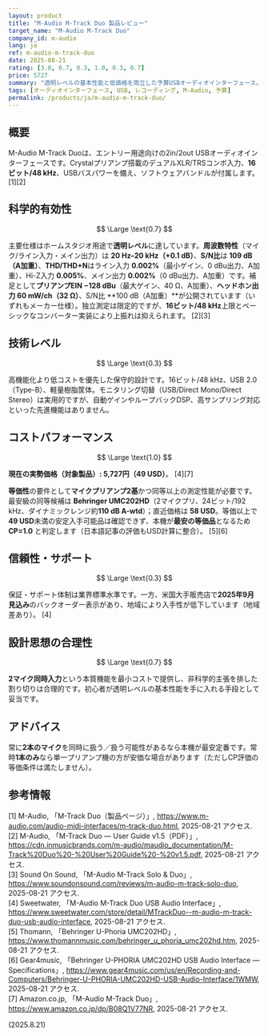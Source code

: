 ```yaml
---
layout: product
title: "M-Audio M-Track Duo 製品レビュー"
target_name: "M-Audio M-Track Duo"
company_id: m-audio
lang: ja
ref: m-audio-m-track-duo
date: 2025-08-21
rating: [3.0, 0.7, 0.3, 1.0, 0.3, 0.7]
price: 5727
summary: "透明レベルの基本性能と低価格を両立した予算USBオーディオインターフェース。技術面は最小限の実装です。"
tags: [オーディオインターフェース, USB, レコーディング, M-Audio, 予算]
permalink: /products/ja/m-audio-m-track-duo/
---
```


## 概要

M-Audio M-Track Duoは、エントリー用途向けの2in/2out USBオーディオインターフェースです。Crystalプリアンプ搭載のデュアルXLR/TRSコンボ入力、**16ビット/48 kHz**、USBバスパワーを備え、ソフトウェアバンドルが付属します。 [1][2]

## 科学的有効性

$$ \Large \text{0.7} $$

主要仕様はホームスタジオ用途で**透明レベル**に達しています。**周波数特性**（マイク/ライン入力・メイン出力）は **20 Hz–20 kHz（+0.1 dB）**、**S/N比**は **109 dB（A加重）**、**THD/THD+N**はライン入力 **0.002%**（最小ゲイン、0 dBu出力、A加重）、Hi-Z入力 **0.005%**、メイン出力 **0.002%**（0 dBu出力、A加重）です。補足として**プリアンプEIN −128 dBu**（最大ゲイン、40 Ω、A加重）、**ヘッドホン出力 60 mW/ch（32 Ω）**、S/N比 **100 dB（A加重）**が公開されています（いずれもメーカー仕様）。独立測定は限定的ですが、**16ビット/48 kHz**上限とベーシックなコンバーター実装により上振れは抑えられます。 [2][3]

## 技術レベル

$$ \Large \text{0.3} $$

高機能化より低コストを優先した保守的設計です。16ビット/48 kHz、USB 2.0（Type-B）、軽量樹脂筐体。モニタリング切替（USB/Direct Mono/Direct Stereo）は実用的ですが、自動ゲインやループバックDSP、高サンプリング対応といった先進機能はありません。

## コストパフォーマンス

$$ \Large \text{1.0} $$

**現在の実勢価格（対象製品）: 5,727円（49 USD）**。 [4][7]

**等価性**の要件として**マイクプリアンプ2基**かつ同等以上の測定性能が必要です。最安級の同等候補は **Behringer UMC202HD**（2マイクプリ、24ビット/192 kHz、ダイナミックレンジ約**110 dB A-wtd**）；直近価格は **58 USD**。等価以上で**49 USD**未満の安定入手可能品は確認できず、本機が**最安の等価品**となるため **CP=1.0** と判定します（日本語記事の評価もUSD計算に整合）。 [5][6]

## 信頼性・サポート

$$ \Large \text{0.3} $$

保証・サポート体制は業界標準水準です。一方、米国大手販売店で**2025年9月見込み**のバックオーダー表示があり、地域により入手性が低下しています（地域差あり）。 [4]

## 設計思想の合理性

$$ \Large \text{0.7} $$

**2マイク同時入力**という本質機能を最小コストで提供し、非科学的主張を排した割り切りは合理的です。初心者が透明レベルの基本性能を手に入れる手段として妥当です。

## アドバイス

常に**2本のマイク**を同時に扱う／扱う可能性があるなら本機が最安定番です。常時**1本のみ**なら単一プリアンプ機の方が安価な場合があります（ただしCP評価の等価条件は満たしません）。

## 参考情報

[1] M-Audio, 「M-Track Duo（製品ページ）」, https://www.m-audio.com/audio-midi-interfaces/m-track-duo.html, 2025-08-21 アクセス.  
[2] M-Audio, 「M-Track Duo — User Guide v1.5（PDF）」, https://cdn.inmusicbrands.com/m-audio/maudio_documentation/M-Track%20Duo%20-%20User%20Guide%20-%20v1.5.pdf, 2025-08-21 アクセス.  
[3] Sound On Sound, 「M-Audio M-Track Solo & Duo」, https://www.soundonsound.com/reviews/m-audio-m-track-solo-duo, 2025-08-21 アクセス.  
[4] Sweetwater, 「M-Audio M-Track Duo USB Audio Interface」, https://www.sweetwater.com/store/detail/MTrackDuo--m-audio-m-track-duo-usb-audio-interface, 2025-08-21 アクセス.  
[5] Thomann, 「Behringer U-Phoria UMC202HD」, https://www.thomannmusic.com/behringer_u_phoria_umc202hd.htm, 2025-08-21 アクセス.  
[6] Gear4music, 「Behringer U-PHORIA UMC202HD USB Audio Interface — Specifications」, https://www.gear4music.com/us/en/Recording-and-Computers/Behringer-U-PHORIA-UMC202HD-USB-Audio-Interface/1WMW, 2025-08-21 アクセス.  
[7] Amazon.co.jp, 「M-Audio M-Track Duo」, https://www.amazon.co.jp/dp/B08Q1V77NR, 2025-08-21 アクセス.

(2025.8.21)

